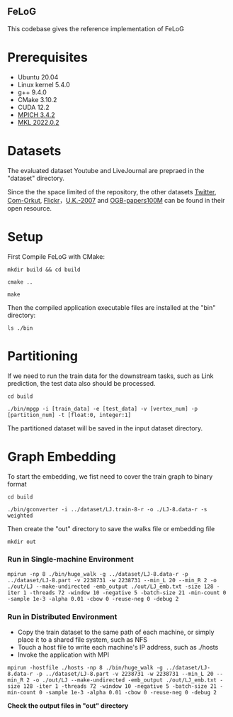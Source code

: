 <meta name="robots" content="noindex">

## FeLoG
This codebase gives the reference implementation of FeLoG



# Prerequisites

- Ubuntu 20.04
- Linux kernel 5.4.0
- g++ 9.4.0
- CMake 3.10.2
- CUDA 12.2
- [MPICH 3.4.2](https://www.mpich.org)
- [MKL 2022.0.2](https://software.intel.com/en-us/mkl)

# Datasets

The evaluated dataset Youtube and LiveJournal are prepraed in the "dataset" directory.

Since the the space limited of the repository, the other datasets [Twitter](https://law.di.unimi.it/datasets.php), [Com-Orkut](https://snap.stanford.edu/), [Flickr](http://datasets.syr.edu/pages/datasets.html)，[U.K.-2007](https://law.di.unimi.it/webdata/uk-2007-05/) and [OGB-papers100M](https://snap.stanford.edu/ogb/data/nodeproppred/) can be found in their open resource.

# Setup

First Compile FeLoG with CMake:

```
mkdir build && cd build

cmake ..

make
```

Then the compiled application executable files are installed at the "bin" directory:

```
ls ./bin
```

# Partitioning

If we need to run the train data for the downstream tasks, such as Link prediction, the test data also should be processed.

```
cd build

./bin/mpgp -i [train_data] -e [test_data] -v [vertex_num] -p [partition_num] -t [float:0, integer:1]
```

The partitioned dataset will be saved in the input dataset directory. 

# Graph Embedding

To start the embedding, we fist need to cover the train graph to binary format

```
cd build

./bin/gconverter -i ../dataset/LJ.train-8-r -o ./LJ-8.data-r -s weighted
```

Then create the "out" directory to save the walks file or embedding file

```
mkdir out
```

### Run in Single-machine Environment
```
mpirun -np 8 ./bin/huge_walk -g ../dataset/LJ-8.data-r -p ../dataset/LJ-8.part -v 2238731 -w 2238731 --min_L 20 --min_R 2 -o ./out/LJ --make-undirected -emb_output ./out/LJ_emb.txt -size 128 -iter 1 -threads 72 -window 10 -negative 5 -batch-size 21 -min-count 0 -sample 1e-3 -alpha 0.01 -cbow 0 -reuse-neg 0 -debug 2
```

### Run in Distributed Environment
- Copy the train dataset to the same path of each machine, or simply place it to a shared file system, such as NFS
- Touch a host file to write each machine's IP address, such as ./hosts
- Invoke the application with MPI 

```
mpirun -hostfile ./hosts -np 8 ./bin/huge_walk -g ../dataset/LJ-8.data-r -p ../dataset/LJ-8.part -v 2238731 -w 2238731 --min_L 20 --min_R 2 -o ./out/LJ --make-undirected -emb_output ./out/LJ_emb.txt -size 128 -iter 1 -threads 72 -window 10 -negative 5 -batch-size 21 -min-count 0 -sample 1e-3 -alpha 0.01 -cbow 0 -reuse-neg 0 -debug 2
```

**Check the output files in "out" directory**

